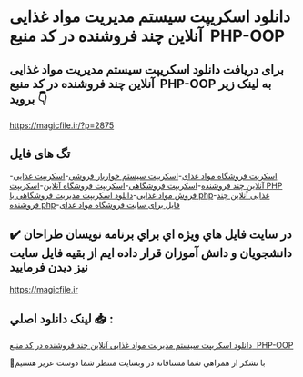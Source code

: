 # دانلود اسکریپت سیستم مدیریت مواد غذایی آنلاین چند فروشنده در کد منبع  PHP-OOP

## برای دریافت دانلود اسکریپت سیستم مدیریت مواد غذایی آنلاین چند فروشنده در کد منبع  PHP-OOP به لینک زیر بروید 👇

https://magicfile.ir/?p=2875

## تگ های فایل

-[اسکرپت فروشگاه مواد غذای](https://magicfile.ir/product/%d8%a7%d8%b3%da%a9%d8%b1%db%8c%d9%be%d8%aa-%d8%b3%db%8c%d8%b3%d8%aa%d9%85-%d9%85%d8%af%db%8c%d8%b1%db%8c%d8%aa-%d9%85%d9%88%d8%a7%d8%af-%d8%ba%d8%b0%d8%a7%db%8c%db%8c-%d8%a2%d9%86%d9%84%d8%a7%db%8c%d9%86-%da%86%d9%86%d8%af-%d9%81%d8%b1%d9%88%d8%b4%d9%86%d8%af%d9%87-php/)-[اسکریپت سیستم خواربار فروشی](https://magicfile.ir/product/%d8%a7%d8%b3%da%a9%d8%b1%db%8c%d9%be%d8%aa-%d8%b3%db%8c%d8%b3%d8%aa%d9%85-%d9%85%d8%af%db%8c%d8%b1%db%8c%d8%aa-%d9%85%d9%88%d8%a7%d8%af-%d8%ba%d8%b0%d8%a7%db%8c%db%8c-%d8%a2%d9%86%d9%84%d8%a7%db%8c%d9%86-%da%86%d9%86%d8%af-%d9%81%d8%b1%d9%88%d8%b4%d9%86%d8%af%d9%87-php/)-[اسکریپت غذایی آنلاین چند فروشنده](https://magicfile.ir/product/%d8%a7%d8%b3%da%a9%d8%b1%db%8c%d9%be%d8%aa-%d8%b3%db%8c%d8%b3%d8%aa%d9%85-%d9%85%d8%af%db%8c%d8%b1%db%8c%d8%aa-%d9%85%d9%88%d8%a7%d8%af-%d8%ba%d8%b0%d8%a7%db%8c%db%8c-%d8%a2%d9%86%d9%84%d8%a7%db%8c%d9%86-%da%86%d9%86%d8%af-%d9%81%d8%b1%d9%88%d8%b4%d9%86%d8%af%d9%87-php/)-[اسکریپت فروشگاهی](https://magicfile.ir/product/%d8%a7%d8%b3%da%a9%d8%b1%db%8c%d9%be%d8%aa-%d8%b3%db%8c%d8%b3%d8%aa%d9%85-%d9%85%d8%af%db%8c%d8%b1%db%8c%d8%aa-%d9%85%d9%88%d8%a7%d8%af-%d8%ba%d8%b0%d8%a7%db%8c%db%8c-%d8%a2%d9%86%d9%84%d8%a7%db%8c%d9%86-%da%86%d9%86%d8%af-%d9%81%d8%b1%d9%88%d8%b4%d9%86%d8%af%d9%87-php/)-[اسکریپت فروشگاه آنلاین](https://magicfile.ir/product/%d8%a7%d8%b3%da%a9%d8%b1%db%8c%d9%be%d8%aa-%d8%b3%db%8c%d8%b3%d8%aa%d9%85-%d9%85%d8%af%db%8c%d8%b1%db%8c%d8%aa-%d9%85%d9%88%d8%a7%d8%af-%d8%ba%d8%b0%d8%a7%db%8c%db%8c-%d8%a2%d9%86%d9%84%d8%a7%db%8c%d9%86-%da%86%d9%86%d8%af-%d9%81%d8%b1%d9%88%d8%b4%d9%86%d8%af%d9%87-php/)-[اسکریپت PHP فروش مواد غذایی](https://magicfile.ir/product/%d8%a7%d8%b3%da%a9%d8%b1%db%8c%d9%be%d8%aa-%d8%b3%db%8c%d8%b3%d8%aa%d9%85-%d9%85%d8%af%db%8c%d8%b1%db%8c%d8%aa-%d9%85%d9%88%d8%a7%d8%af-%d8%ba%d8%b0%d8%a7%db%8c%db%8c-%d8%a2%d9%86%d9%84%d8%a7%db%8c%d9%86-%da%86%d9%86%d8%af-%d9%81%d8%b1%d9%88%d8%b4%d9%86%d8%af%d9%87-php/)-[دانلود اسکریپت مدیریت فروشگاهی با php](https://magicfile.ir/product/%d8%a7%d8%b3%da%a9%d8%b1%db%8c%d9%be%d8%aa-%d8%b3%db%8c%d8%b3%d8%aa%d9%85-%d9%85%d8%af%db%8c%d8%b1%db%8c%d8%aa-%d9%85%d9%88%d8%a7%d8%af-%d8%ba%d8%b0%d8%a7%db%8c%db%8c-%d8%a2%d9%86%d9%84%d8%a7%db%8c%d9%86-%da%86%d9%86%d8%af-%d9%81%d8%b1%d9%88%d8%b4%d9%86%d8%af%d9%87-php/)-[غذایی آنلاین چند فروشنده php](https://magicfile.ir/product/%d8%a7%d8%b3%da%a9%d8%b1%db%8c%d9%be%d8%aa-%d8%b3%db%8c%d8%b3%d8%aa%d9%85-%d9%85%d8%af%db%8c%d8%b1%db%8c%d8%aa-%d9%85%d9%88%d8%a7%d8%af-%d8%ba%d8%b0%d8%a7%db%8c%db%8c-%d8%a2%d9%86%d9%84%d8%a7%db%8c%d9%86-%da%86%d9%86%d8%af-%d9%81%d8%b1%d9%88%d8%b4%d9%86%d8%af%d9%87-php/)-[فایل برای سایت فروشگاه مواد غذای](https://magicfile.ir/product/%d8%a7%d8%b3%da%a9%d8%b1%db%8c%d9%be%d8%aa-%d8%b3%db%8c%d8%b3%d8%aa%d9%85-%d9%85%d8%af%db%8c%d8%b1%db%8c%d8%aa-%d9%85%d9%88%d8%a7%d8%af-%d8%ba%d8%b0%d8%a7%db%8c%db%8c-%d8%a2%d9%86%d9%84%d8%a7%db%8c%d9%86-%da%86%d9%86%d8%af-%d9%81%d8%b1%d9%88%d8%b4%d9%86%d8%af%d9%87-php/)

## ✔️ در سايت فايل هاي ويژه اي براي برنامه نويسان طراحان دانشجويان و دانش آموزان قرار داده ايم از بقيه فايل سايت نيز ديدن فرماييد

https://magicfile.ir


## لينک دانلود اصلي 📥 :

[دانلود اسکریپت سیستم مدیریت مواد غذایی آنلاین چند فروشنده در کد منبع  PHP-OOP](https://magicfile.ir/product/%d8%a7%d8%b3%da%a9%d8%b1%db%8c%d9%be%d8%aa-%d8%b3%db%8c%d8%b3%d8%aa%d9%85-%d9%85%d8%af%db%8c%d8%b1%db%8c%d8%aa-%d9%85%d9%88%d8%a7%d8%af-%d8%ba%d8%b0%d8%a7%db%8c%db%8c-%d8%a2%d9%86%d9%84%d8%a7%db%8c%d9%86-%da%86%d9%86%d8%af-%d9%81%d8%b1%d9%88%d8%b4%d9%86%d8%af%d9%87-php/) 


🙏با تشکر از همراهي شما مشتاقانه در وبسایت منتظر شما دوست عزیز هستیم

